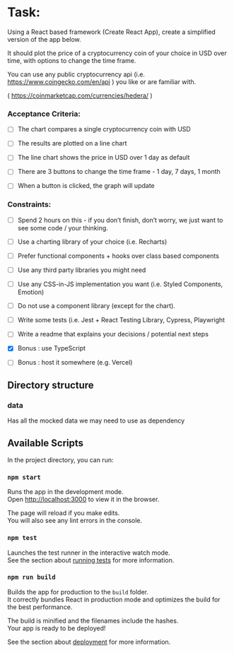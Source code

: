 # Task:

Using a React based framework (Create React App), create a simplified version of the app below.


It should plot the price of a cryptocurrency coin of your choice in USD over time, with options to change the time frame.


You can use any public cryptocurrency api (i.e. https://www.coingecko.com/en/api ) you like or are familiar with.





( https://coinmarketcap.com/currencies/hedera/ )  



### Acceptance Criteria:

- [ ] The chart compares a single cryptocurrency coin with USD

- [ ] The results are plotted on a line chart

- [ ] The line chart shows the price in USD over 1 day as default

- [ ] There are 3 buttons to change the time frame - 1 day, 7 days, 1 month

- [ ] When a button is clicked, the graph will update



### Constraints:

- [ ] Spend 2 hours on this - if you don’t finish, don’t worry, we just want to see some code / your thinking.

- [ ] Use a charting library of your choice (i.e. Recharts)

- [ ] Prefer functional components + hooks over class based components

- [ ] Use any third party libraries you might need

- [ ] Use any CSS-in-JS implementation you want (i.e. Styled Components, Emotion)

- [ ] Do not use a component library (except for the chart).

- [ ] Write some tests (i.e. Jest + React Testing Library, Cypress, Playwright

- [ ] Write a readme that explains your decisions / potential next steps

- [x] Bonus : use TypeScript

- [ ] Bonus : host it somewhere (e.g. Vercel)

## Directory structure

### data

Has all the mocked data we may need to use as dependency

## Available Scripts

In the project directory, you can run:

### `npm start`

Runs the app in the development mode.\
Open [http://localhost:3000](http://localhost:3000) to view it in the browser.

The page will reload if you make edits.\
You will also see any lint errors in the console.

### `npm test`

Launches the test runner in the interactive watch mode.\
See the section about [running tests](https://facebook.github.io/create-react-app/docs/running-tests) for more information.

### `npm run build`

Builds the app for production to the `build` folder.\
It correctly bundles React in production mode and optimizes the build for the best performance.

The build is minified and the filenames include the hashes.\
Your app is ready to be deployed!

See the section about [deployment](https://facebook.github.io/create-react-app/docs/deployment) for more information.

